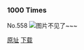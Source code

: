### 1000 Times
No.558
![图片不见了~~~](https://imgs.xkcd.com/comics/1000_times.png)

[原址](https://xkcd.com//558) [下载](https://imgs.xkcd.com/comics/1000_times.png)

